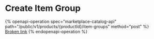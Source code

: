 # Create Item Group

{% openapi-operation spec="marketplace-catalog-api" path="/public/v1/products/{productId}/item-groups" method="post" %}
[Broken link](broken-reference)
{% endopenapi-operation %}
